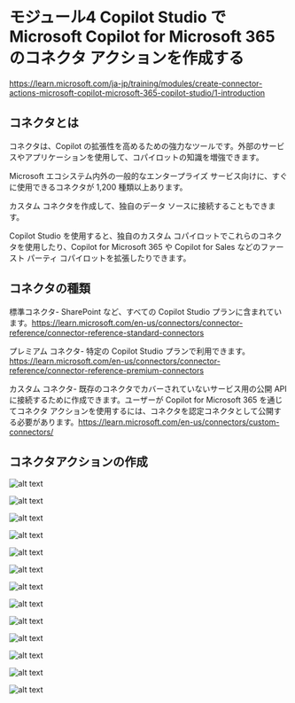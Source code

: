 # モジュール4 Copilot Studio で Microsoft Copilot for Microsoft 365 のコネクタ アクションを作成する

https://learn.microsoft.com/ja-jp/training/modules/create-connector-actions-microsoft-copilot-microsoft-365-copilot-studio/1-introduction

## コネクタとは

コネクタは、Copilot の拡張性を高めるための強力なツールです。外部のサービスやアプリケーションを使用して、コパイロットの知識を増強できます。

Microsoft エコシステム内外の一般的なエンタープライズ サービス向けに、すぐに使用できるコネクタが 1,200 種類以上あります。

カスタム コネクタを作成して、独自のデータ ソースに接続することもできます。

Copilot Studio を使用すると、独自のカスタム コパイロットでこれらのコネクタを使用したり、Copilot for Microsoft 365 や Copilot for Sales などのファースト パーティ コパイロットを拡張したりできます。

## コネクタの種類


標準コネクタ- SharePoint など、すべての Copilot Studio プランに含まれています。https://learn.microsoft.com/en-us/connectors/connector-reference/connector-reference-standard-connectors

プレミアム コネクタ- 特定の Copilot Studio プランで利用できます。https://learn.microsoft.com/en-us/connectors/connector-reference/connector-reference-premium-connectors

カスタム コネクタ- 既存のコネクタでカバーされていないサービス用の公開 API に接続するために作成できます。ユーザーが Copilot for Microsoft 365 を通じてコネクタ アクションを使用するには、コネクタを認定コネクタとして公開する必要があります。https://learn.microsoft.com/en-us/connectors/custom-connectors/

## コネクタアクションの作成


![alt text](image-9.png)

![alt text](image-10.png)

![alt text](image-11.png)

![alt text](image-12.png)

![alt text](image-13.png)

![alt text](image-14.png)

![alt text](image-15.png)

![alt text](image-16.png)

![alt text](image-17.png)

![alt text](image-18.png)

![alt text](image-19.png)

![alt text](image-20.png)

![alt text](image-21.png)
